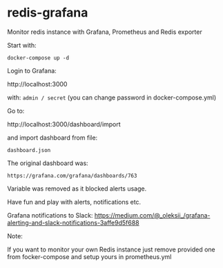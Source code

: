 # redis-grafana

Monitor redis instance with Grafana, Prometheus and Redis exporter

Start with:
```
docker-compose up -d
```

Login to Grafana:

http://localhost:3000

with: ```admin / secret``` (you can change password in docker-compose.yml)

Go to:

http://localhost:3000/dashboard/import

and import dashboard from file:
```
dashboard.json
```
The original dashboard was:
```
https://grafana.com/grafana/dashboards/763
```
Variable was removed as it blocked alerts usage.

Have fun and play with alerts, notifications etc.

Grafana notifications to Slack: https://medium.com/@_oleksii_/grafana-alerting-and-slack-notifications-3affe9d5f688


Note:

If you want to monitor your own Redis instance just remove provided one from focker-compose and setup yours in prometheus.yml